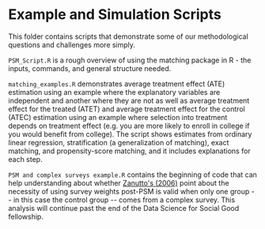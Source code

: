 # Example and Simulation Scripts

This folder contains scripts that demonstrate some of our methodological questions and challenges more simply.

`PSM_Script.R` is a rough overview of using the matching package in R - the inputs, commands, and general structure needed.

`matching_examples.R` demonstrates average treatment effect (ATE) estimation using an example where the explanatory variables are independent and another where they are not as well as average treatment effect for the treated (ATET) and average treatment effect for the control (ATEC) estimation using an example where selection into treatment depends on treatment effect (e.g. you are more likely to enroll in college if you would benefit from college).  The script shows estimates from ordinary linear regression, stratification (a generalization of matching), exact matching, and propensity-score matching, and it includes explanations for each step. 

`PSM and complex surveys example.R` contains the beginning of code that can help understanding about whether [Zanutto's (2006)](http://www.jds-online.com/v4-1) point about the necessity of using survey weights post-PSM is valid when only one group -- in this case the control group -- comes from a complex survey.  This analysis will continue past the end of the Data Science for Social Good fellowship.
